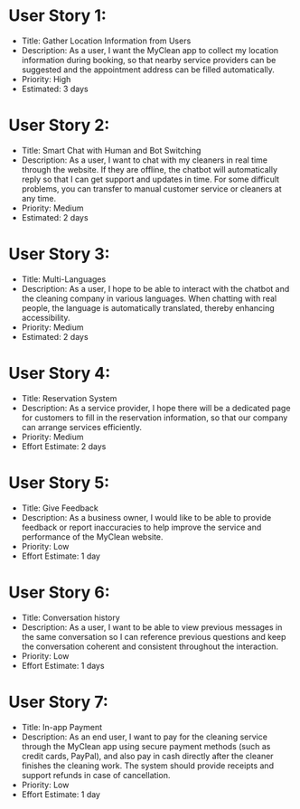 # User Story 1:
* Title: Gather Location Information from Users
* Description: As a user, I want the MyClean app to collect my location information during booking, so that nearby service providers can be suggested and the appointment address can be filled automatically.
* Priority: High
* Estimated: 3 days

# User Story 2:
* Title: Smart Chat with Human and Bot Switching
* Description: As a user, I want to chat with my cleaners in real time through the website. If they are offline, the chatbot will automatically reply so that I can get support and updates in time. For some difficult problems, you can transfer to manual customer service or cleaners at any time.
* Priority: Medium
* Estimated: 2 days

# User Story 3:
* Title: Multi-Languages
* Description: As a user, I hope to be able to interact with the chatbot and the cleaning company in various languages. When chatting with real people, the language is automatically translated, thereby enhancing accessibility.
* Priority: Medium
* Estimated: 2 days

# User Story 4:
* Title: Reservation System 
* Description: As a service provider, I hope there will be a dedicated page for customers to fill in the reservation information, so that our company can arrange services efficiently.
* Priority: Medium 
* Effort Estimate: 2 days

# User Story 5: 
* Title: Give Feedback
* Description: As a business owner, I would like to be able to provide feedback or report inaccuracies to help improve the service and performance of the MyClean website.
* Priority: Low
* Effort Estimate: 1 day

# User Story 6:
* Title: Conversation history
* Description: As a user, I want to be able to view previous messages in the same conversation so I can reference previous questions and keep the conversation coherent and consistent throughout the interaction.
* Priority: Low
* Effort Estimate: 1 days

# User Story 7:
* Title: In-app Payment 
* Description: As an end user, I want to pay for the cleaning service through the MyClean app using secure payment methods (such as credit cards, PayPal), and also pay in cash directly after the cleaner finishes the cleaning work. The system should provide receipts and support refunds in case of cancellation. 
* Priority: Low
* Effort Estimate: 1 day
